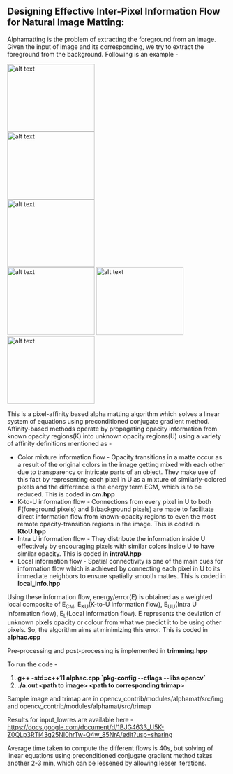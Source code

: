## Designing Effective Inter-Pixel Information Flow for Natural Image Matting:
Alphamatting is the problem of extracting the foreground from an image. Given the input of image and its corresponding, we try to extract the foreground from the background. Following is an example - 

 <div class="row">
  <div class="column">
    <img src="https://github.com/muskaankularia/opencv_contrib/blob/alphamatting/modules/alphamat/img/net.png" alt="alt text" width="200" height="155">
  </div>
  <div class="column">
    <img src="https://github.com/muskaankularia/opencv_contrib/blob/alphamatting/modules/alphamat/trimap/net.png" alt="alt text" width="200" height="155">
  </div>
  <div class="column">
    <img src="https://github.com/muskaankularia/opencv_contrib/blob/alphamatting/modules/alphamat/Result/result_net.png" alt="alt text" width="200" height="155">
  </div>
</div> 


<img src="https://github.com/muskaankularia/opencv_contrib/blob/alphamatting/modules/alphamat/img/net.png" alt="alt text" width="200" height="155">
<img src="https://github.com/muskaankularia/opencv_contrib/blob/alphamatting/modules/alphamat/trimap/net.png" alt="alt text" width="200" height="155">
<img src="https://github.com/muskaankularia/opencv_contrib/blob/alphamatting/modules/alphamat/Result/result_net.png" alt="alt text" width="200" height="155">

This is a pixel-affinity based alpha matting algorithm which solves a linear system of equations using preconditioned conjugate gradient method. Affinity-based methods operate by propagating opacity information from known opacity regions(K) into unknown opacity regions(U) using a variety of affinity definitions mentioned as -
* Color mixture information flow - Opacity transitions in a matte occur as a result of the original colors in the image getting mixed with each other due to transparency or intricate parts of an object. They make use of this fact by representing each pixel in U as a mixture of similarly-colored pixels and the difference is the energy term ECM,  which is to be reduced. This is coded in **cm.hpp**
* K-to-U information flow - Connections from every pixel in U to both F(foreground pixels) and B(background pixels) are made to facilitate direct information flow from known-opacity regions to even the most remote opacity-transition regions in the image. This is coded in **KtoU.hpp**
* Intra U information flow - They distribute the information inside U effectively by encouraging pixels with similar colors inside U to have similar opacity. This is coded in **intraU.hpp**
* Local information flow - Spatial connectivity is one of the main cues for information flow which is achieved by connecting each pixel in U to its immediate neighbors to ensure spatially smooth mattes. This is coded in **local_info.hpp**

Using these information flow, energy/error(E) is obtained as a weighted local composite of E<sub>CM</sub>, E<sub>KU</sub>(K-to-U information flow), E<sub>UU</sub>(Intra U information flow), E<sub>L</sub>(Local information flow).
E represents the deviation of unknown pixels opacity or colour from what we predict it to be using other pixels. So, the algorithm aims at minimizing this error. This is coded in **alphac.cpp**

Pre-processing and post-processing is implemented in **trimming.hpp**

To run the code -
1. **g++ -std=c++11 alphac.cpp \`pkg-config --cflags --libs opencv\`**
1. **./a.out \<path to image> \<path to corresponding trimap>**

Sample image and trimap are in opencv_contrib/modules/alphamat/src/img and opencv_contrib/modules/alphamat/src/trimap

Results for input_lowres are available here -
https://docs.google.com/document/d/1BJG4633_U5K-Z0QLp3RTi43q25NI0hrTw-Q4w_85NrA/edit?usp=sharing

Average time taken to compute the different flows is 40s, but solving of linear equations using preconditioned conjugate gradient method takes another 2-3 min, which can be lessened by allowing lesser iterations.
